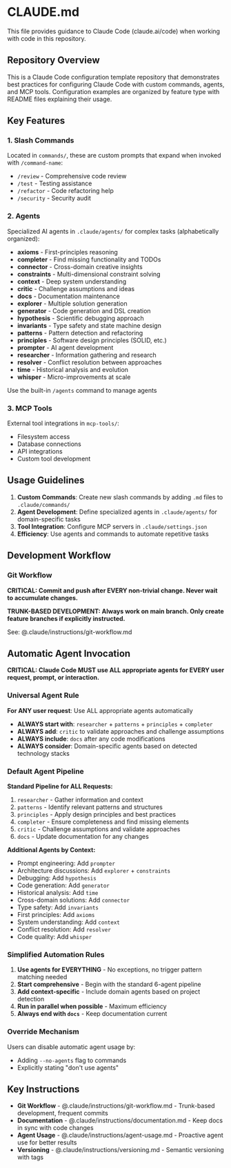 # CLAUDE.md

This file provides guidance to Claude Code (claude.ai/code) when working with code in this repository.

## Repository Overview

This is a Claude Code configuration template repository that demonstrates best practices for configuring Claude Code with custom commands, agents, and MCP tools. Configuration examples are organized by feature type with README files explaining their usage.

## Key Features

### 1. Slash Commands
Located in `commands/`, these are custom prompts that expand when invoked with `/command-name`:
- `/review` - Comprehensive code review
- `/test` - Testing assistance
- `/refactor` - Code refactoring help
- `/security` - Security audit

### 2. Agents
Specialized AI agents in `.claude/agents/` for complex tasks (alphabetically organized):
- **axioms** - First-principles reasoning
- **completer** - Find missing functionality and TODOs
- **connector** - Cross-domain creative insights
- **constraints** - Multi-dimensional constraint solving
- **context** - Deep system understanding
- **critic** - Challenge assumptions and ideas
- **docs** - Documentation maintenance
- **explorer** - Multiple solution generation
- **generator** - Code generation and DSL creation
- **hypothesis** - Scientific debugging approach
- **invariants** - Type safety and state machine design
- **patterns** - Pattern detection and refactoring
- **principles** - Software design principles (SOLID, etc.)
- **prompter** - AI agent development
- **researcher** - Information gathering and research
- **resolver** - Conflict resolution between approaches
- **time** - Historical analysis and evolution
- **whisper** - Micro-improvements at scale

Use the built-in `/agents` command to manage agents

### 3. MCP Tools
External tool integrations in `mcp-tools/`:
- Filesystem access
- Database connections
- API integrations
- Custom tool development

## Usage Guidelines

1. **Custom Commands**: Create new slash commands by adding `.md` files to `.claude/commands/`
2. **Agent Development**: Define specialized agents in `.claude/agents/` for domain-specific tasks
3. **Tool Integration**: Configure MCP servers in `.claude/settings.json`
4. **Efficiency**: Use agents and commands to automate repetitive tasks

## Development Workflow

### Git Workflow

**CRITICAL: Commit and push after EVERY non-trivial change. Never wait to accumulate changes.**

**TRUNK-BASED DEVELOPMENT: Always work on main branch. Only create feature branches if explicitly instructed.**

See: @.claude/instructions/git-workflow.md


## Automatic Agent Invocation

**CRITICAL: Claude Code MUST use ALL appropriate agents for EVERY user request, prompt, or interaction.**

### Universal Agent Rule

**For ANY user request**: Use ALL appropriate agents automatically
- **ALWAYS start with**: `researcher` + `patterns` + `principles` + `completer`
- **ALWAYS add**: `critic` to validate approaches and challenge assumptions
- **ALWAYS include**: `docs` after any code modifications
- **ALWAYS consider**: Domain-specific agents based on detected technology stacks

### Default Agent Pipeline

**Standard Pipeline for ALL Requests:**
1. `researcher` - Gather information and context
2. `patterns` - Identify relevant patterns and structures  
3. `principles` - Apply design principles and best practices
4. `completer` - Ensure completeness and find missing elements
5. `critic` - Challenge assumptions and validate approaches
6. `docs` - Update documentation for any changes

**Additional Agents by Context:**
- Prompt engineering: Add `prompter`
- Architecture discussions: Add `explorer` + `constraints`
- Debugging: Add `hypothesis`
- Code generation: Add `generator`
- Historical analysis: Add `time`
- Cross-domain solutions: Add `connector`
- Type safety: Add `invariants`
- First principles: Add `axioms`
- System understanding: Add `context`
- Conflict resolution: Add `resolver`
- Code quality: Add `whisper`

### Simplified Automation Rules

1. **Use agents for EVERYTHING** - No exceptions, no trigger pattern matching needed
2. **Start comprehensive** - Begin with the standard 6-agent pipeline
3. **Add context-specific** - Include domain agents based on project detection
4. **Run in parallel when possible** - Maximum efficiency
5. **Always end with `docs`** - Keep documentation current

### Override Mechanism
Users can disable automatic agent usage by:
- Adding `--no-agents` flag to commands
- Explicitly stating "don't use agents"

## Key Instructions

- **Git Workflow** - @.claude/instructions/git-workflow.md - Trunk-based development, frequent commits
- **Documentation** - @.claude/instructions/documentation.md - Keep docs in sync with code changes
- **Agent Usage** - @.claude/instructions/agent-usage.md - Proactive agent use for better results
- **Versioning** - @.claude/instructions/versioning.md - Semantic versioning with tags